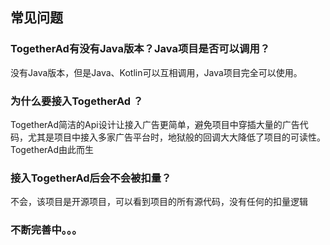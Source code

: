 ## 常见问题

### TogetherAd有没有Java版本？Java项目是否可以调用？

没有Java版本，但是Java、Kotlin可以互相调用，Java项目完全可以使用。

### 为什么要接入TogetherAd ？

TogetherAd简洁的Api设计让接入广告更简单，避免项目中穿插大量的广告代码，尤其是项目中接入多家广告平台时，地狱般的回调大大降低了项目的可读性。TogetherAd由此而生

### 接入TogetherAd后会不会被扣量？

不会，该项目是开源项目，可以看到项目的所有源代码，没有任何的扣量逻辑

### 不断完善中。。。
